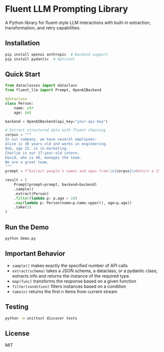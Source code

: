 # Fluent LLM Prompting Library

A Python library for fluent-style LLM interactions with built-in extraction, transformation, and retry capabilities.

## Installation

```bash
pip install openai anthropic  # Backend support
pip install pydantic  # Optional
```

## Quick Start

```python
from dataclasses import dataclass
from fluent_llm import Prompt, OpenAIBackend

@dataclass
class Person:
    name: str
    age: int

backend = OpenAIBackend(api_key="your-api-key")

# Extract structured data with fluent chaining
corpus = """
In our company, we have several employees:
Alice is 30 years old and works in engineering.
Bob, age 25, is in marketing.
Charlie is our 17-year-old intern.
David, who is 40, manages the team.
We are a great team.
"""
prompt = f"Extract people's names and ages from:\n{corpus}\nReturn a JSON array."

result = (
    Prompt(prompt=prompt, backend=backend)
    .sample()
    .extract(Person)
    .filter(lambda p: p.age > 18)
    .map(lambda p: Person(name=p.name.upper(), age=p.age))
    .take(3)
)
```

## Run the Demo

```bash
python demo.py
```

## Important Behavior

- `sample()` makes exactly the specified number of API calls
- `extract(schema)` takes a JSON schema, a dataclass, or a pydantic class; extracts info and returns the instance of the required type.
- `map(func)` transforms the response based on a given function
- `filter(condition)` filters instances based on a condition
- `take(n)` returns the first n items from current stream

## Testing

```bash
python -m unittest discover tests
```

## License

MIT
